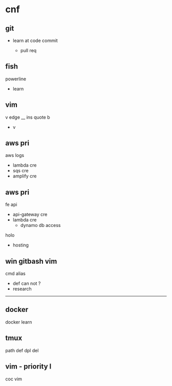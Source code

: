 
# cnf


## git

- learn at code commit

  - pull req



## fish

powerline
- learn


## vim

v edge __ ins quote b
- v <c-u>


## aws pri

aws logs
- lambda cre
- sqs cre
- amplify cre


## aws pri

fe api
- api-gateway cre
- lambda cre
  - dynamo db access

holo
- hosting


## win gitbash vim

cmd alias
- def can not ?
- research



---

## docker

docker learn


## tmux

path def dpl del


## vim  -  priority l

coc vim



